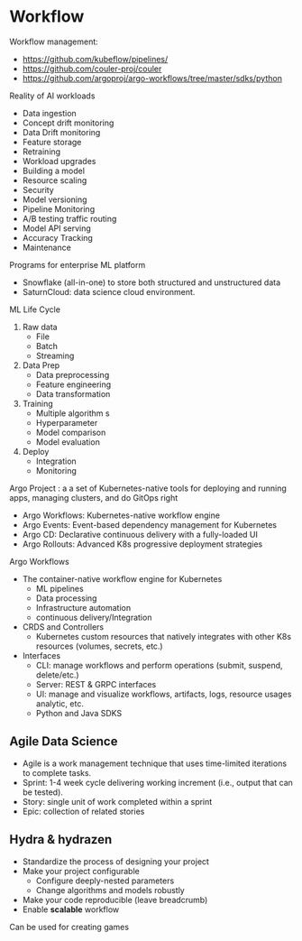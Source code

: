 # Workflow

Workflow management: 
* https://github.com/kubeflow/pipelines/
* https://github.com/couler-proj/couler
* https://github.com/argoproj/argo-workflows/tree/master/sdks/python



Reality of AI workloads
* Data ingestion 
* Concept drift monitoring 
* Data Drift monitoring 
* Feature storage 
* Retraining 
* Workload upgrades 
* Building a model 
* Resource scaling 
* Security 
* Model versioning 
* Pipeline Monitoring 
* A/B testing traffic routing
* Model API serving 
* Accuracy Tracking 
* Maintenance 

Programs for enterprise ML platform
* Snowflake (all-in-one) to store both structured and unstructured data
* SaturnCloud: data science cloud environment. 


ML Life Cycle 
1. Raw data 
    * File 
	* Batch 
	* Streaming
2. Data Prep 
	* Data preprocessing
	* Feature engineering 
	* Data transformation
3. Training 
	* Multiple algorithm s
	* Hyperparameter 
	* Model comparison 
	* Model evaluation
4. Deploy
	* Integration
	* Monitoring



Argo Project : a a set of Kubernetes-native tools for deploying and running apps, managing clusters, and do GitOps right 
* Argo Workflows: Kubernetes-native workflow engine 
* Argo Events: Event-based dependency management for Kubernetes 
* Argo CD: Declarative continuous delivery with a fully-loaded UI
* Argo Rollouts: Advanced K8s progressive deployment strategies 

Argo Workflows 
* The container-native workflow engine for Kubernetes 
	* ML pipelines 
	* Data processing
	* Infrastructure automation
	* continuous delivery/Integration
* CRDS and Controllers
	* Kubernetes custom resources that natively integrates with other K8s resources (volumes, secrets, etc.)
* Interfaces
	* CLI: manage workflows and perform operations (submit, suspend, delete/etc.)
	* Server: REST & GRPC interfaces
	* UI: manage and visualize workflows, artifacts, logs, resource usages analytic, etc.
	* Python and Java SDKS
    
## Agile Data Science

 * Agile is a work management technique that uses time-limited iterations to complete tasks.
 * Sprint: 1-4 week cycle delivering working increment (i.e., output that can be tested). 
 * Story: single unit of work completed within a sprint 
 * Epic: collection of related stories 
 
 

## Hydra & hydrazen

 * Standardize the process of designing your project 
 * Make your project configurable 
     * Configure deeply-nested parameters 
     * Change algorithms and models robustly 
 * Make your code reproducible (leave breadcrumb)
 * Enable **scalable** workflow

Can be used for creating games 

